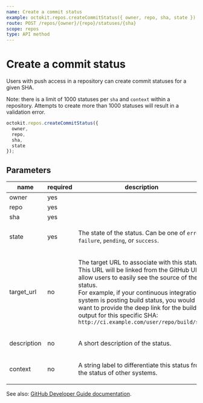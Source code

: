 ```yaml
---
name: Create a commit status
example: octokit.repos.createCommitStatus({ owner, repo, sha, state })
route: POST /repos/{owner}/{repo}/statuses/{sha}
scope: repos
type: API method
---
```


# Create a commit status

Users with push access in a repository can create commit statuses for a given SHA.

Note: there is a limit of 1000 statuses per `sha` and `context` within a repository. Attempts to create more than 1000 statuses will result in a validation error.

```js
octokit.repos.createCommitStatus({
  owner,
  repo,
  sha,
  state
});
```

## Parameters

<table>
  <thead>
    <tr>
      <th>name</th>
      <th>required</th>
      <th>description</th>
    </tr>
  </thead>
  <tbody>
    <tr><td>owner</td><td>yes</td><td>

</td></tr>
<tr><td>repo</td><td>yes</td><td>

</td></tr>
<tr><td>sha</td><td>yes</td><td>

</td></tr>
<tr><td>state</td><td>yes</td><td>

The state of the status. Can be one of `error`, `failure`, `pending`, or `success`.

</td></tr>
<tr><td>target_url</td><td>no</td><td>

The target URL to associate with this status. This URL will be linked from the GitHub UI to allow users to easily see the source of the status.  
For example, if your continuous integration system is posting build status, you would want to provide the deep link for the build output for this specific SHA:  
`http://ci.example.com/user/repo/build/sha`

</td></tr>
<tr><td>description</td><td>no</td><td>

A short description of the status.

</td></tr>
<tr><td>context</td><td>no</td><td>

A string label to differentiate this status from the status of other systems.

</td></tr>
  </tbody>
</table>

See also: [GitHub Developer Guide documentation](https://docs.github.com/rest/reference/repos#create-a-commit-status).
